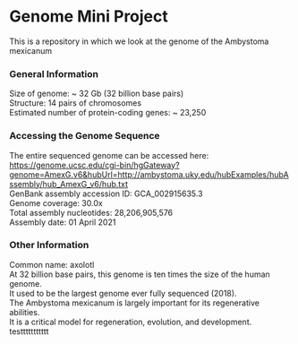 # Genome Mini Project
This is a repository in which we look at the genome of the Ambystoma mexicanum
### General Information
Size of genome: ~ 32 Gb (32 billion base pairs)  
Structure: 14 pairs of chromosomes  
Estimated number of protein-coding genes: ~ 23,250  
### Accessing the Genome Sequence
The entire sequenced genome can be accessed here:  
https://genome.ucsc.edu/cgi-bin/hgGateway?genome=AmexG.v6&hubUrl=http://ambystoma.uky.edu/hubExamples/hubAssembly/hub_AmexG_v6/hub.txt  
GenBank assembly accession ID: GCA_002915635.3  
Genome coverage: 30.0x  
Total assembly nucleotides: 28,206,905,576  
Assembly date: 01 April 2021  
### Other Information
Common name: axolotl  
At 32 billion base pairs, this genome is ten times the size of the human genome.  
It used to be the largest genome ever fully sequenced (2018).  
The Ambystoma mexicanum is largely important for its regenerative abilities.  
It is a critical model for regeneration, evolution, and development.  
 testtttttttttt
